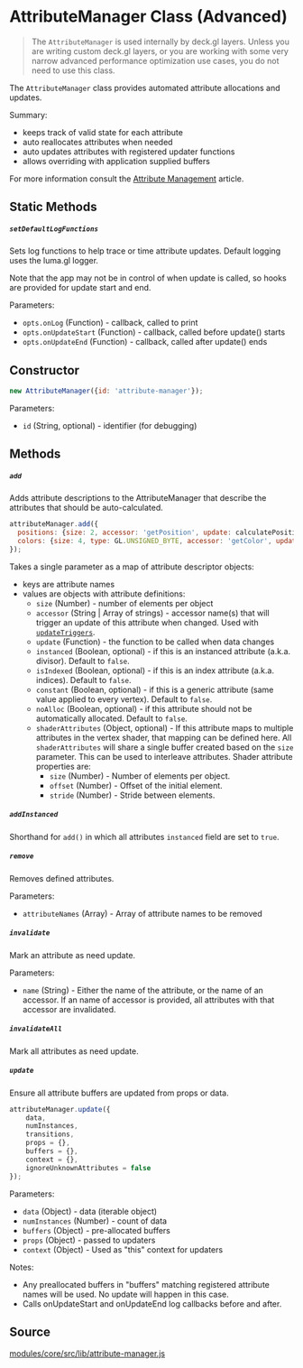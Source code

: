 # AttributeManager Class (Advanced)

> The `AttributeManager` is used internally by deck.gl layers. Unless you are writing custom deck.gl layers, or you are working with some very narrow advanced performance optimization use cases, you do not need to use this class.

The `AttributeManager` class provides automated attribute allocations and updates.

Summary:

* keeps track of valid state for each attribute
* auto reallocates attributes when needed
* auto updates attributes with registered updater functions
* allows overriding with application supplied buffers

For more information consult the [Attribute Management](/docs/developer-guide/attribute-management.md) article.


## Static Methods

##### `setDefaultLogFunctions`

Sets log functions to help trace or time attribute updates.
Default logging uses the luma.gl logger.

Note that the app may not be in control of when update is called,
so hooks are provided for update start and end.

Parameters:

* `opts.onLog` (Function) - callback, called to print
* `opts.onUpdateStart` (Function) - callback, called before update() starts
* `opts.onUpdateEnd` (Function) - callback, called after update() ends


## Constructor

```js
new AttributeManager({id: 'attribute-manager'});
```

Parameters:

* `id` (String, optional) - identifier (for debugging)


## Methods

##### `add`

Adds attribute descriptions to the AttributeManager that describe
the attributes that should be auto-calculated.

```js
attributeManager.add({
  positions: {size: 2, accessor: 'getPosition', update: calculatePositions},
  colors: {size: 4, type: GL.UNSIGNED_BYTE, accessor: 'getColor', update: calculateColors}
});
```

Takes a single parameter as a map of attribute descriptor objects:

* keys are attribute names
* values are objects with attribute definitions:
  + `size` (Number) - number of elements per object
  + `accessor` (String | Array of strings) - accessor name(s) that will
    trigger an update of this attribute when changed. Used with
    [`updateTriggers`](/docs/api-reference/layer.md#-updatetriggers-object-optional-).
  + `update` (Function) - the function to be called when data changes
  + `instanced` (Boolean, optional) - if this is an instanced attribute
    (a.k.a. divisor). Default to `false`.
  + `isIndexed` (Boolean, optional) - if this is an index attribute
    (a.k.a. indices). Default to `false`.
  + `constant` (Boolean, optional) - if this is a generic attribute
    (same value applied to every vertex). Default to `false`.
  + `noAlloc` (Boolean, optional) - if this attribute should not be
    automatically allocated. Default to `false`.
  + `shaderAttributes` (Object, optional) - If this attribute maps to multiple
    attributes in the vertex shader, that mapping can be defined here. All
    `shaderAttributes` will share a single buffer created based on the `size`
    parameter. This can be used to interleave attributes. Shader attribute properties are:
    * `size` (Number) - Number of elements per object.
    * `offset` (Number) - Offset of the initial element.
    * `stride` (Number) - Stride between elements.

##### `addInstanced`

Shorthand for `add()` in which all attributes `instanced` field are set to `true`.


##### `remove`

Removes defined attributes.

Parameters:

* `attributeNames` (Array) - Array of attribute names to be removed


##### `invalidate`

Mark an attribute as need update.

Parameters:

* `name` (String) - Either the name of the attribute, or the name of an accessor. If an name of accessor is provided, all attributes with that accessor are invalidated.


##### `invalidateAll`

Mark all attributes as need update.


##### `update`

Ensure all attribute buffers are updated from props or data.

```js
attributeManager.update({
    data,
    numInstances,
    transitions,
    props = {},
    buffers = {},
    context = {},
    ignoreUnknownAttributes = false
});
```

Parameters:

* `data` (Object) - data (iterable object)
* `numInstances` (Number) - count of data
* `buffers` (Object) - pre-allocated buffers
* `props` (Object) - passed to updaters
* `context` (Object) - Used as "this" context for updaters

Notes:

* Any preallocated buffers in "buffers" matching registered attribute names will be used. No update will happen in this case.
* Calls onUpdateStart and onUpdateEnd log callbacks before and after.


## Source

[modules/core/src/lib/attribute-manager.js](https://github.com/uber/deck.gl/blob/master/modules/core/src/lib/attribute-manager.js)

